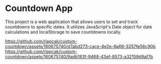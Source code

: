 <h1>Countdown App</h1>
This project is a web application that allows users to set and track countdowns to specific dates. It utilizes JavaScript's Date object for date calculations and localStorage to save countdowns locally.

https://github.com/rlapcak/custom-countdown/assets/160675740/d7abd273-cace-4e2e-8a66-3257fe56c90b
https://github.com/rlapcak/custom-countdown/assets/160675740/9adb183f-9468-43ef-8573-a32159d9af7b

